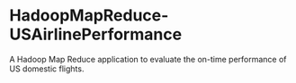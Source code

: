 # HadoopMapReduce-USAirlinePerformance
A Hadoop Map Reduce application to evaluate the on-time performance of US domestic flights.
